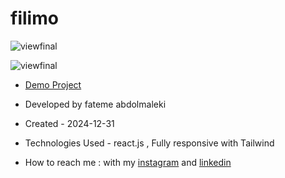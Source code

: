 # filimo
 ![viewfinal](https://github.com/user-attachments/assets/e3639371-186c-4856-81cf-9a5995544460)
 
 ![viewfinal](https://github.com/user-attachments/assets/87c9adcb-8031-44a5-8d08-9ab3d6a1c986)
 
- [Demo Project](https://filimo-j76s.vercel.app/)

- Developed by fateme abdolmaleki

- Created - 2024-12-31

- Technologies Used - react.js , Fully responsive with Tailwind 

- How to reach me : with my [instagram](https://www.instagram.com/fatemeabdolmaleki_) and [linkedin](https://www.linkedin.com/in/fateme-abdolmaleki/)
